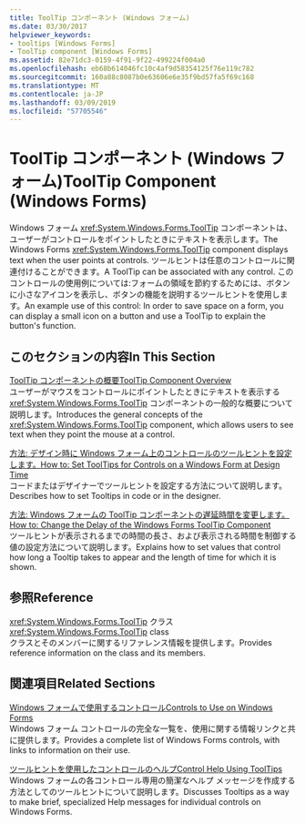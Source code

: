 ```yaml
---
title: ToolTip コンポーネント (Windows フォーム)
ms.date: 03/30/2017
helpviewer_keywords:
- tooltips [Windows Forms]
- ToolTip component [Windows Forms]
ms.assetid: 82e71dc3-0159-4f91-9f22-499224f004a0
ms.openlocfilehash: eb68b614046fc10c4af9d58354125f76e119c782
ms.sourcegitcommit: 160a88c8087b0e63606e6e35f9bd57fa5f69c168
ms.translationtype: MT
ms.contentlocale: ja-JP
ms.lasthandoff: 03/09/2019
ms.locfileid: "57705546"
---
```

# <a name="tooltip-component-windows-forms"></a><span data-ttu-id="2e97c-102">ToolTip コンポーネント (Windows フォーム)</span><span class="sxs-lookup"><span data-stu-id="2e97c-102">ToolTip Component (Windows Forms)</span></span>
<span data-ttu-id="2e97c-103">Windows フォーム <xref:System.Windows.Forms.ToolTip> コンポーネントは、ユーザーがコントロールをポイントしたときにテキストを表示します。</span><span class="sxs-lookup"><span data-stu-id="2e97c-103">The Windows Forms <xref:System.Windows.Forms.ToolTip> component displays text when the user points at controls.</span></span> <span data-ttu-id="2e97c-104">ツールヒントは任意のコントロールに関連付けることができます。</span><span class="sxs-lookup"><span data-stu-id="2e97c-104">A ToolTip can be associated with any control.</span></span> <span data-ttu-id="2e97c-105">このコントロールの使用例については:フォームの領域を節約するためには、ボタンに小さなアイコンを表示し、ボタンの機能を説明するツールヒントを使用します。</span><span class="sxs-lookup"><span data-stu-id="2e97c-105">An example use of this control: In order to save space on a form, you can display a small icon on a button and use a ToolTip to explain the button's function.</span></span>  
  
## <a name="in-this-section"></a><span data-ttu-id="2e97c-106">このセクションの内容</span><span class="sxs-lookup"><span data-stu-id="2e97c-106">In This Section</span></span>  
 [<span data-ttu-id="2e97c-107">ToolTip コンポーネントの概要</span><span class="sxs-lookup"><span data-stu-id="2e97c-107">ToolTip Component Overview</span></span>](tooltip-component-overview-windows-forms.md)  
 <span data-ttu-id="2e97c-108">ユーザーがマウスをコントロールにポイントしたときにテキストを表示する <xref:System.Windows.Forms.ToolTip> コンポーネントの一般的な概要について説明します。</span><span class="sxs-lookup"><span data-stu-id="2e97c-108">Introduces the general concepts of the <xref:System.Windows.Forms.ToolTip> component, which allows users to see text when they point the mouse at a control.</span></span>  
  
 [<span data-ttu-id="2e97c-109">方法: デザイン時に Windows フォーム上のコントロールのツールヒントを設定します。</span><span class="sxs-lookup"><span data-stu-id="2e97c-109">How to: Set ToolTips for Controls on a Windows Form at Design Time</span></span>](how-to-set-tooltips-for-controls-on-a-windows-form-at-design-time.md)  
 <span data-ttu-id="2e97c-110">コードまたはデザイナーでツールヒントを設定する方法について説明します。</span><span class="sxs-lookup"><span data-stu-id="2e97c-110">Describes how to set Tooltips in code or in the designer.</span></span>  
  
 [<span data-ttu-id="2e97c-111">方法: Windows フォームの ToolTip コンポーネントの遅延時間を変更します。</span><span class="sxs-lookup"><span data-stu-id="2e97c-111">How to: Change the Delay of the Windows Forms ToolTip Component</span></span>](how-to-change-the-delay-of-the-windows-forms-tooltip-component.md)  
 <span data-ttu-id="2e97c-112">ツールヒントが表示されるまでの時間の長さ、および表示される時間を制御する値の設定方法について説明します。</span><span class="sxs-lookup"><span data-stu-id="2e97c-112">Explains how to set values that control how long a Tooltip takes to appear and the length of time for which it is shown.</span></span>  
  
## <a name="reference"></a><span data-ttu-id="2e97c-113">参照</span><span class="sxs-lookup"><span data-stu-id="2e97c-113">Reference</span></span>  
 <span data-ttu-id="2e97c-114"><xref:System.Windows.Forms.ToolTip> クラス</span><span class="sxs-lookup"><span data-stu-id="2e97c-114"><xref:System.Windows.Forms.ToolTip> class</span></span>  
 <span data-ttu-id="2e97c-115">クラスとそのメンバーに関するリファレンス情報を提供します。</span><span class="sxs-lookup"><span data-stu-id="2e97c-115">Provides reference information on the class and its members.</span></span>  
  
## <a name="related-sections"></a><span data-ttu-id="2e97c-116">関連項目</span><span class="sxs-lookup"><span data-stu-id="2e97c-116">Related Sections</span></span>  
 [<span data-ttu-id="2e97c-117">Windows フォームで使用するコントロール</span><span class="sxs-lookup"><span data-stu-id="2e97c-117">Controls to Use on Windows Forms</span></span>](controls-to-use-on-windows-forms.md)  
 <span data-ttu-id="2e97c-118">Windows フォーム コントロールの完全な一覧を、使用に関する情報リンクと共に提供します。</span><span class="sxs-lookup"><span data-stu-id="2e97c-118">Provides a complete list of Windows Forms controls, with links to information on their use.</span></span>  
  
 [<span data-ttu-id="2e97c-119">ツールヒントを使用したコントロールのヘルプ</span><span class="sxs-lookup"><span data-stu-id="2e97c-119">Control Help Using ToolTips</span></span>](../advanced/control-help-using-tooltips.md)  
 <span data-ttu-id="2e97c-120">Windows フォームの各コントロール専用の簡潔なヘルプ メッセージを作成する方法としてのツールヒントについて説明します。</span><span class="sxs-lookup"><span data-stu-id="2e97c-120">Discusses Tooltips as a way to make brief, specialized Help messages for individual controls on Windows Forms.</span></span>
